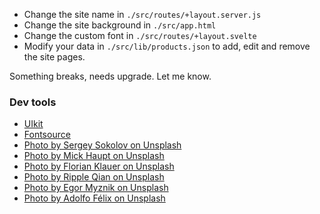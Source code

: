 

- Change the site name in `./src/routes/+layout.server.js`
- Change the site background in `./src/app.html`
- Change the custom font in `./src/routes/+layout.svelte`
- Modify your data in `./src/lib/products.json` to add, edit and remove the site pages.

Something breaks, needs upgrade. Let me know.

### Dev tools

- [UIkit](https://getuikit.com/)
- [Fontsource](https://fontsource.org/)
- [Photo by Sergey Sokolov on Unsplash](https://unsplash.com/photos/YSUnEXMVN5k)
- [Photo by Mick Haupt on Unsplash](https://unsplash.com/photos/tJefy_Vu7Po)
- [Photo by Florian Klauer on Unsplash](https://unsplash.com/photos/mk7D-4UCfmg)
- [Photo by Ripple Qian on Unsplash](https://unsplash.com/photos/BdvX-f_dJOk)
- [Photo by Egor Myznik on Unsplash](https://unsplash.com/photos/CdRIW3QRdE4)
- [Photo by Adolfo Félix on Unsplash](https://unsplash.com/photos/RTEbHyyZtnU)
